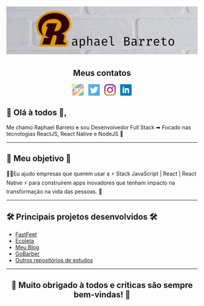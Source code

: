<h1 align="center">
  <img alt="Logo"src="https://github.com/raphabarreto/raphabarreto/blob/master/assets/logo-background.png?raw=true" />
</h1>

<h2 align="center">Meus contatos</h2>

<p align='center'>
  <a href="https://dev.to/raphabarreto"><img height="30" src="https://github.com/raphabarreto/raphabarreto/blob/master/assets/dev.png?raw=true"></a>&nbsp;&nbsp;
  <a href="https://twitter.com/RaphaelGuiba"><img height="30" src="https://github.com/raphabarreto/raphabarreto/blob/master/assets/twitter.png?raw=true"></a>&nbsp;&nbsp;
  <a href="https://www.instagram.com/raphaelguiba/"><img height="30" src="https://github.com/raphabarreto/raphabarreto/blob/master/assets/instagram.jpg?raw=true"></a>&nbsp;&nbsp;
  <a href="https://www.linkedin.com/in/raphael-barreto/"><img height="30" src="https://github.com/raphabarreto/raphabarreto/blob/master/assets/linkedin.png?raw=true"></a>
</p>

## 👋 Olá à todos 👋,

Me chamo Raphael Barreto e sou Desenvolvedor Full Stack ➡ Focado nas tecnologias ReactJS, React Native e NodeJS 🚀

---

## 💪 Meu objetivo 💪

🙋‍♂️Eu ajudo empresas que querem usar a ⚡ Stack JavaScript | React | React Native ⚡ para construírem apps inovadores que tenham impacto na transformação na vida das pessoas. 🚀 

---
## 🛠 Principais projetos desenvolvidos 🛠

- [FastFeet](https://github.com/raphabarreto/fastfeet)
- [Ecoleta](https://github.com/raphabarreto/ecoleta)
- [Meu Blog](https://raphabarreto.com.br/)
- [GoBarber](https://github.com/raphabarreto/gobarber-api)
- [Outros repositórios de estudos](https://github.com/raphabarreto?tab=repositories)
--- 

<h2 align="center">🙏 Muito obrigado à todos e críticas são sempre bem-vindas! 🙏</h2>